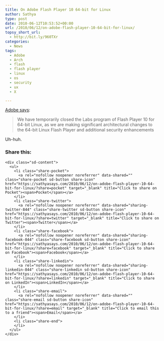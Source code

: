```yaml
---
title: On Adobe Flash Player 10 64-bit for Linux
author: Sathya
type: post
date: 2010-06-12T10:53:52+00:00
url: /2010/06/12/on-adobe-flash-player-10-64-bit-for-linux/
topsy_short_url:
  - http://bit.ly/960TXr
categories:
  - News
tags:
  - Adobe
  - Arch
  - flash
  - flash player
  - linux
  - os
  - security
  - ux
  - X

---
```

[Adobe says][1]:

> We have temporarily closed the Labs program of Flash Player 10 for 64-bit Linux, as we are making significant architectural changes to the 64-bit Linux Flash Player and additional security enhancements

Uh-huh.

<div class="sharedaddy sd-sharing-enabled">
  <div class="robots-nocontent sd-block sd-social sd-social-icon-text sd-sharing">
    <h3 class="sd-title">
      Share this:
    </h3>
    
    <div class="sd-content">
      <ul>
        <li class="share-pocket">
          <a rel="nofollow noopener noreferrer" data-shared="" class="share-pocket sd-button share-icon" href="https://sathyasays.com/2010/06/12/on-adobe-flash-player-10-64-bit-for-linux/?share=pocket" target="_blank" title="Click to share on Pocket"><span>Pocket</span></a>
        </li>
        <li class="share-twitter">
          <a rel="nofollow noopener noreferrer" data-shared="sharing-twitter-844" class="share-twitter sd-button share-icon" href="https://sathyasays.com/2010/06/12/on-adobe-flash-player-10-64-bit-for-linux/?share=twitter" target="_blank" title="Click to share on Twitter"><span>Twitter</span></a>
        </li>
        <li class="share-facebook">
          <a rel="nofollow noopener noreferrer" data-shared="sharing-facebook-844" class="share-facebook sd-button share-icon" href="https://sathyasays.com/2010/06/12/on-adobe-flash-player-10-64-bit-for-linux/?share=facebook" target="_blank" title="Click to share on Facebook"><span>Facebook</span></a>
        </li>
        <li class="share-linkedin">
          <a rel="nofollow noopener noreferrer" data-shared="sharing-linkedin-844" class="share-linkedin sd-button share-icon" href="https://sathyasays.com/2010/06/12/on-adobe-flash-player-10-64-bit-for-linux/?share=linkedin" target="_blank" title="Click to share on LinkedIn"><span>LinkedIn</span></a>
        </li>
        <li class="share-email">
          <a rel="nofollow noopener noreferrer" data-shared="" class="share-email sd-button share-icon" href="https://sathyasays.com/2010/06/12/on-adobe-flash-player-10-64-bit-for-linux/?share=email" target="_blank" title="Click to email this to a friend"><span>Email</span></a>
        </li>
        <li class="share-end">
        </li>
      </ul>
    </div>
  </div>
</div>

 [1]: http://labs.adobe.com/technologies/flashplayer10/64bit.html
